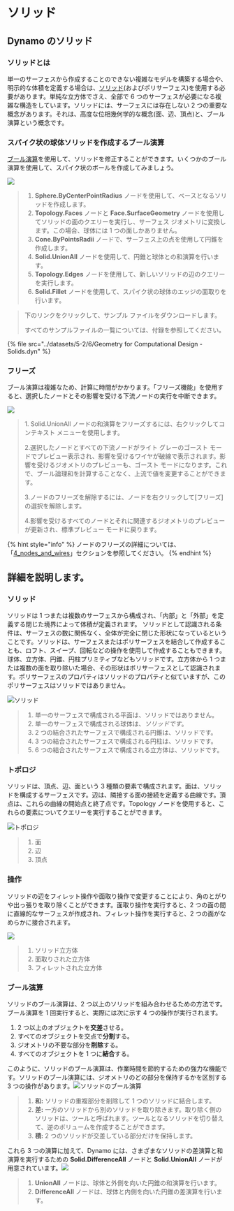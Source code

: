 # ソリッド

## Dynamo のソリッド

### ソリッドとは

単一のサーフェスから作成することのできない複雑なモデルを構築する場合や、明示的な体積を定義する場合は、[ソリッド](6-solids.md#solids)(およびポリサーフェス)を使用する必要があります。単純な立方体でさえ、全部で 6 つのサーフェスが必要になる複雑な構造をしています。ソリッドには、サーフェスには存在しない 2 つの重要な概念があります。それは、高度な位相幾何学的な概念(面、辺、頂点)と、ブール演算という概念です。

### スパイク状の球体ソリッドを作成するブール演算

[ブール演算](6-solids.md#boolean-operations)を使用して、ソリッドを修正することができます。いくつかのブール演算を使用して、スパイク状のボールを作成してみましょう。

![](../images/5-2/6/solids-spikyball.jpg)

> 1. **Sphere.ByCenterPointRadius** ノードを使用して、ベースとなるソリッドを作成します。
> 2. **Topology.Faces** ノードと **Face.SurfaceGeometry** ノードを使用してソリッドの面のクエリーを実行し、サーフェス ジオメトリに変換します。この場合、球体には 1 つの面しかありません。
> 3. **Cone.ByPointsRadii** ノードで、サーフェス上の点を使用して円錐を作成します。
> 4. **Solid.UnionAll** ノードを使用して、円錐と球体との和演算を行います。
> 5. **Topology.Edges** ノードを使用して、新しいソリッドの辺のクエリーを実行します。
> 6. **Solid.Fillet** ノードを使用して、スパイク状の球体のエッジの面取りを行います。

> 下のリンクをクリックして、サンプル ファイルをダウンロードします。
>
> すべてのサンプルファイルの一覧については、付録を参照してください。

{% file src="../datasets/5-2/6/Geometry for Computational Design - Solids.dyn" %}

### フリーズ

ブール演算は複雑なため、計算に時間がかかります。「フリーズ機能」を使用すると、選択したノードとその影響を受ける下流ノードの実行を中断できます。

![](../images/5-2/6/solids-freezenode.jpg)

> 1\. Solid.UnionAll ノードの和演算をフリーズするには、右クリックしてコンテキスト メニューを使用します。
>
> 2\.選択したノードとすべての下流ノードがライト グレーのゴースト モードでプレビュー表示され、影響を受けるワイヤが破線で表示されます。影響を受けるジオメトリのプレビューも、ゴースト モードになります。これで、ブール論理和を計算することなく、上流で値を変更することができます。
>
> 3\.ノードのフリーズを解除するには、ノードを右クリックして[フリーズ]の選択を解除します。
>
> 4\.影響を受けるすべてのノードとそれに関連するジオメトリのプレビューが更新され、標準プレビュー モードに戻ります。

{% hint style="info" %}
 ノードのフリーズの詳細については、「[4_nodes_and_wires](../../4\_nodes\_and\_wires/ "mention")」セクションを参照してください。 
{% endhint %}

## 詳細を説明します。

### ソリッド

ソリッドは 1 つまたは複数のサーフェスから構成され、「内部」と「外部」を定義する閉じた境界によって体積が定義されます。 ソリッドとして認識される条件は、サーフェスの数に関係なく、全体が完全に閉じた形状になっているということです。ソリッドは、サーフェスまたはポリサーフェスを結合して作成することも、ロフト、スイープ、回転などの操作を使用して作成することもできます。球体、立方体、円錐、円柱プリミティブなどもソリッドです。立方体から 1 つまたは複数の面を取り除いた場合、その形状はポリサーフェスとして認識されます。ポリサーフェスのプロパティはソリッドのプロパティと似ていますが、このポリサーフェスはソリッドではありません。

![ソリッド](../images/5-2/6/Primitives.jpg)

> 1. 単一のサーフェスで構成される平面は、ソリッドではありません。
> 2. 単一のサーフェスで構成される球体は、_ソリッドです_。
> 3. 2 つの結合されたサーフェスで構成される円錐は、ソリッドです。
> 4. 3 つの結合されたサーフェスで構成される円柱は、ソリッドです。
> 5. 6 つの結合されたサーフェスで構成される立方体は、ソリッドです。

### トポロジ

ソリッドは、頂点、辺、面という 3 種類の要素で構成されます。面は、ソリッドを構成するサーフェスです。辺は、隣接する面の接続を定義する曲線です。頂点は、これらの曲線の開始点と終了点です。Topology ノードを使用すると、これらの要素についてクエリーを実行することができます。

![トポロジ](../images/5-2/6/Solid-topology.jpg)

> 1. 面
> 2. 辺
> 3. 頂点

### 操作

ソリッドの辺をフィレット操作や面取り操作で変更することにより、角のとがりや出っ張りを取り除くことができます。面取り操作を実行すると、2 つの面の間に直線的なサーフェスが作成され、フィレット操作を実行すると、2 つの面がなめらかに接合されます。

![](../images/5-2/6/SolidOperations.jpg)

> 1. ソリッド立方体
> 2. 面取りされた立方体
> 3. フィレットされた立方体

### ブール演算

ソリッドのブール演算は、2 つ以上のソリッドを組み合わせるための方法です。ブール演算を 1 回実行すると、実際には次に示す 4 つの操作が実行されます。

1. 2 つ以上のオブジェクトを**交差**させる。
2. すべてのオブジェクトを交点で**分割**する。
3. ジオメトリの不要な部分を**削除**する。
4. すべてのオブジェクトを 1 つに**結合**する。

このように、ソリッドのブール演算は、作業時間を節約するための強力な機能です。ソリッドのブール演算には、ジオメトリのどの部分を保持するかを区別する 3 つの操作があります。![ソリッドのブール演算](../images/5-2/6/SolidBooleans.jpg)

> 1. **和:** ソリッドの重複部分を削除して 1 つのソリッドに結合します。
> 2. **差:** 一方のソリッドから別のソリッドを取り除きます。取り除く側のソリッドは、ツールと呼ばれます。ツールとなるソリッドを切り替えて、逆のボリュームを作成することができます。
> 3. **積:** 2 つのソリッドが交差している部分だけを保持します。

これら 3 つの演算に加えて、Dynamo には、さまざまなソリッドの差演算と和演算を実行するための **Solid.DifferenceAll** ノードと **Solid.UnionAll** ノードが用意されています。![](../images/5-2/6/BooleanAll.jpg)

> 1. **UnionAll** ノードは、球体と外側を向いた円錐の和演算を行います。
> 2. **DifferenceAll** ノードは、球体と内側を向いた円錐の差演算を行います。

##
